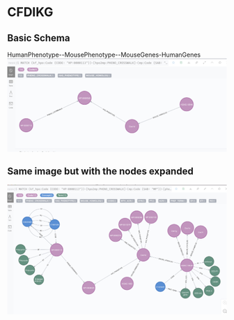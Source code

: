 # CFDIKG

## Basic Schema
HumanPhenotype--MousePhenotype--MouseGenes-HumanGenes
![alt text](https://github.com/TaylorResearchLab/CFDIKG/blob/master/images/umls_nodes.png)


## Same image but with the nodes expanded
![alt text](https://github.com/TaylorResearchLab/CFDIKG/blob/master/images/umls_expanded.png)
